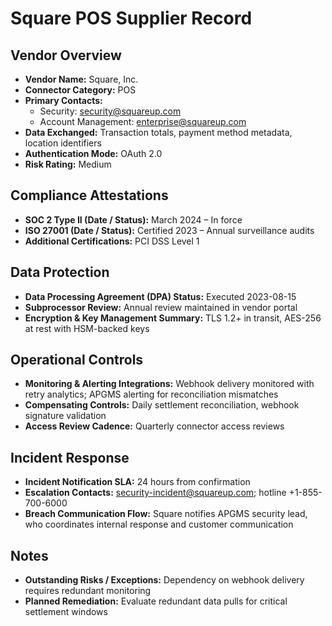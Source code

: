# Square POS Supplier Record

## Vendor Overview
- **Vendor Name:** Square, Inc.
- **Connector Category:** POS
- **Primary Contacts:**
  - Security: security@squareup.com
  - Account Management: enterprise@squareup.com
- **Data Exchanged:** Transaction totals, payment method metadata, location identifiers
- **Authentication Mode:** OAuth 2.0
- **Risk Rating:** Medium

## Compliance Attestations
- **SOC 2 Type II (Date / Status):** March 2024 – In force
- **ISO 27001 (Date / Status):** Certified 2023 – Annual surveillance audits
- **Additional Certifications:** PCI DSS Level 1

## Data Protection
- **Data Processing Agreement (DPA) Status:** Executed 2023-08-15
- **Subprocessor Review:** Annual review maintained in vendor portal
- **Encryption & Key Management Summary:** TLS 1.2+ in transit, AES-256 at rest with HSM-backed keys

## Operational Controls
- **Monitoring & Alerting Integrations:** Webhook delivery monitored with retry analytics; APGMS alerting for reconciliation mismatches
- **Compensating Controls:** Daily settlement reconciliation, webhook signature validation
- **Access Review Cadence:** Quarterly connector access reviews

## Incident Response
- **Incident Notification SLA:** 24 hours from confirmation
- **Escalation Contacts:** security-incident@squareup.com; hotline +1-855-700-6000
- **Breach Communication Flow:** Square notifies APGMS security lead, who coordinates internal response and customer communication

## Notes
- **Outstanding Risks / Exceptions:** Dependency on webhook delivery requires redundant monitoring
- **Planned Remediation:** Evaluate redundant data pulls for critical settlement windows
